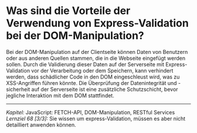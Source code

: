 # Was sind die Vorteile der Verwendung von Express-Validation bei der DOM-Manipulation?

Bei der DOM-Manipulation auf der Clientseite können Daten von Benutzern oder aus anderen Quellen stammen, die in die Webseite eingefügt werden sollen. Durch die Validierung dieser Daten auf der Serverseite mit Express-Validation vor der Verarbeitung oder dem Speichern, kann verhindert werden, dass schädlicher Code in den DOM eingeschleust wird, was zu XSS-Angriffen führen könnte. Die Überprüfung der Datenintegrität und -sicherheit auf der Serverseite ist eine zusätzliche Schutzschicht, bevor jegliche Interaktion mit dem DOM stattfindet.

---

_Kapitel:_ JavaScript: FETCH-API, DOM-Manipulation, RESTful Services
_Lernziel 68 \[3/3\]:_ Sie wissen um express-Validation, müssen es aber nicht detailliert anwenden können.
